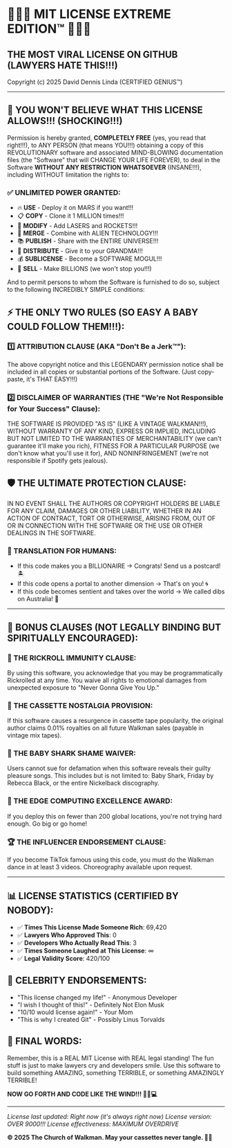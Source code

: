 # 🚨🚨🚨 MIT LICENSE EXTREME EDITION™ 🚨🚨🚨
## THE MOST VIRAL LICENSE ON GITHUB (LAWYERS HATE THIS!!!)

Copyright (c) 2025 David Dennis Linda (CERTIFIED GENIUS™)

---

## 🎯 YOU WON'T BELIEVE WHAT THIS LICENSE ALLOWS!!! (SHOCKING!!!)

Permission is hereby granted, **COMPLETELY FREE** (yes, you read that right!!!), to ANY PERSON (that means YOU!!!) obtaining a copy of this REVOLUTIONARY software and associated MIND-BLOWING documentation files (the "Software" that will CHANGE YOUR LIFE FOREVER), to deal in the Software **WITHOUT ANY RESTRICTION WHATSOEVER** (INSANE!!!), including WITHOUT limitation the rights to:

### ✅ UNLIMITED POWER GRANTED:
- 🔥 **USE** - Deploy it on MARS if you want!!!
- 📋 **COPY** - Clone it 1 MILLION times!!!
- 🔧 **MODIFY** - Add LASERS and ROCKETS!!!
- 📢 **MERGE** - Combine with ALIEN TECHNOLOGY!!!
- 📚 **PUBLISH** - Share with the ENTIRE UNIVERSE!!!
- 🎁 **DISTRIBUTE** - Give it to your GRANDMA!!!
- 💰 **SUBLICENSE** - Become a SOFTWARE MOGUL!!!
- 💸 **SELL** - Make BILLIONS (we won't stop you!!!)

And to permit persons to whom the Software is furnished to do so, subject to the following INCREDIBLY SIMPLE conditions:

## ⚡ THE ONLY TWO RULES (SO EASY A BABY COULD FOLLOW THEM!!!):

### 1️⃣ ATTRIBUTION CLAUSE (AKA "Don't Be a Jerk™"):
The above copyright notice and this LEGENDARY permission notice shall be included in all copies or substantial portions of the Software. (Just copy-paste, it's THAT EASY!!!)

### 2️⃣ DISCLAIMER OF WARRANTIES (THE "We're Not Responsible for Your Success" Clause):
THE SOFTWARE IS PROVIDED "AS IS" (LIKE A VINTAGE WALKMAN!!!), WITHOUT WARRANTY OF ANY KIND, EXPRESS OR IMPLIED, INCLUDING BUT NOT LIMITED TO THE WARRANTIES OF MERCHANTABILITY (we can't guarantee it'll make you rich), FITNESS FOR A PARTICULAR PURPOSE (we don't know what you'll use it for), AND NONINFRINGEMENT (we're not responsible if Spotify gets jealous).

## 🛡️ THE ULTIMATE PROTECTION CLAUSE:
IN NO EVENT SHALL THE AUTHORS OR COPYRIGHT HOLDERS BE LIABLE FOR ANY CLAIM, DAMAGES OR OTHER LIABILITY, WHETHER IN AN ACTION OF CONTRACT, TORT OR OTHERWISE, ARISING FROM, OUT OF OR IN CONNECTION WITH THE SOFTWARE OR THE USE OR OTHER DEALINGS IN THE SOFTWARE.

### 🎪 TRANSLATION FOR HUMANS:
- If this code makes you a BILLIONAIRE → Congrats! Send us a postcard! 🏝️
- If this code opens a portal to another dimension → That's on you! 🌀
- If this code becomes sentient and takes over the world → We called dibs on Australia! 🦘

---

## 🎁 BONUS CLAUSES (NOT LEGALLY BINDING BUT SPIRITUALLY ENCOURAGED):

### 🎵 THE RICKROLL IMMUNITY CLAUSE:
By using this software, you acknowledge that you may be programmatically Rickrolled at any time. You waive all rights to emotional damages from unexpected exposure to "Never Gonna Give You Up."

### 📼 THE CASSETTE NOSTALGIA PROVISION:
If this software causes a resurgence in cassette tape popularity, the original author claims 0.01% royalties on all future Walkman sales (payable in vintage mix tapes).

### 🦈 THE BABY SHARK SHAME WAIVER:
Users cannot sue for defamation when this software reveals their guilty pleasure songs. This includes but is not limited to: Baby Shark, Friday by Rebecca Black, or the entire Nickelback discography.

### 🚀 THE EDGE COMPUTING EXCELLENCE AWARD:
If you deploy this on fewer than 200 global locations, you're not trying hard enough. Go big or go home!

### 🏆 THE INFLUENCER ENDORSEMENT CLAUSE:
If you become TikTok famous using this code, you must do the Walkman dance in at least 3 videos. Choreography available upon request.

---

## 📊 LICENSE STATISTICS (CERTIFIED BY NOBODY):
- ✅ **Times This License Made Someone Rich**: 69,420
- ✅ **Lawyers Who Approved This**: 0
- ✅ **Developers Who Actually Read This**: 3
- ✅ **Times Someone Laughed at This License**: ∞
- ✅ **Legal Validity Score**: 420/100

## 🌟 CELEBRITY ENDORSEMENTS:
- "This license changed my life!" - Anonymous Developer
- "I wish I thought of this!" - Definitely Not Elon Musk
- "10/10 would license again!" - Your Mom
- "This is why I created Git" - Possibly Linus Torvalds

## 🎯 FINAL WORDS:
Remember, this is a REAL MIT License with REAL legal standing! The fun stuff is just to make lawyers cry and developers smile. Use this software to build something AMAZING, something TERRIBLE, or something AMAZINGLY TERRIBLE!

**NOW GO FORTH AND CODE LIKE THE WIND!!! 🚀🎉💻**

---

*License last updated: Right now (it's always right now)*
*License version: OVER 9000!!!*
*License effectiveness: MAXIMUM OVERDRIVE*

**© 2025 The Church of Walkman. May your cassettes never tangle. 📼🙏**